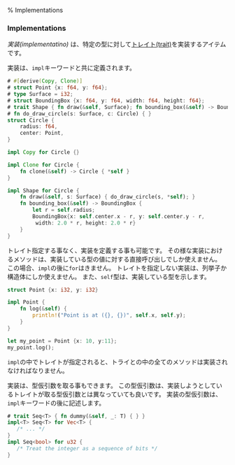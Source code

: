 % Implementations

### Implementations

_実装(implementatino)_ は、特定の型に対して[トレイト(trait)][traits]を実装するアイテムです。

[traits]: traits.html

実装は、`impl`キーワードと共に定義されます。

```rust
# #[derive(Copy, Clone)]
# struct Point {x: f64, y: f64};
# type Surface = i32;
# struct BoundingBox {x: f64, y: f64, width: f64, height: f64};
# trait Shape { fn draw(&self, Surface); fn bounding_box(&self) -> BoundingBox; }
# fn do_draw_circle(s: Surface, c: Circle) { }
struct Circle {
    radius: f64,
    center: Point,
}

impl Copy for Circle {}

impl Clone for Circle {
    fn clone(&self) -> Circle { *self }
}

impl Shape for Circle {
    fn draw(&self, s: Surface) { do_draw_circle(s, *self); }
    fn bounding_box(&self) -> BoundingBox {
        let r = self.radius;
        BoundingBox{x: self.center.x - r, y: self.center.y - r,
         width: 2.0 * r, height: 2.0 * r}
    }
}
```

トレイト指定する事なく、実装を定義する事も可能です。
その様な実装におけるメソッドは、実装している型の値に対する直接呼び出しでしか使えません。
この場合、`impl`の後に`for`はきません。
トレイトを指定しない実装は、列挙子か構造体にしか使えません。
また、`self`型は、実装している型を示します。

```rust
struct Point {x: i32, y: i32}

impl Point {
    fn log(&self) {
        println!("Point is at ({}, {})", self.x, self.y);
    }
}

let my_point = Point {x: 10, y:11};
my_point.log();
```
`impl`の中でトレイトが指定されると、トライとの中の全てのメソッドは実装されなければなりません。

実装は、型仮引数を取る事もできます。
この型仮引数は、実装しようとしているトレイトが取る型仮引数とは異なっていても良いです。
実装の型仮引数は、`impl`キーワードの後に記述します。

```rust
# trait Seq<T> { fn dummy(&self, _: T) { } }
impl<T> Seq<T> for Vec<T> {
   /* ... */
}
impl Seq<bool> for u32 {
   /* Treat the integer as a sequence of bits */
}
```
